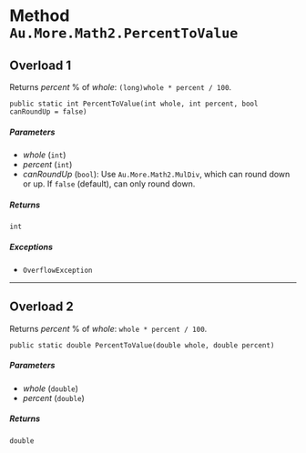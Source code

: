 # Method `Au.More.Math2.PercentToValue`

## Overload 1

Returns *percent* % of *whole*: `(long)whole * percent / 100`.

```
public static int PercentToValue(int whole, int percent, bool canRoundUp = false)
```

##### Parameters

- *whole*  (`int`)
- *percent*  (`int`)
- *canRoundUp*  (`bool`):
    Use `Au.More.Math2.MulDiv`, which can round down or up. If `false` (default), can only round down.

##### Returns

`int`

##### Exceptions

- `OverflowException`

* * *

## Overload 2

Returns *percent* % of *whole*: `whole * percent / 100`.

```
public static double PercentToValue(double whole, double percent)
```

##### Parameters

- *whole*  (`double`)
- *percent*  (`double`)

##### Returns

`double`